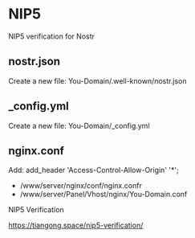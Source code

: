 # NIP5
NIP5 verification for Nostr

## nostr.json
Create a new file: You-Domain/.well-known/nostr.json

## _config.yml
Create a new file: You-Domain/_config.yml

## nginx.conf
Add: add_header 'Access-Control-Allow-Origin' '*';

+ /www/server/nginx/conf/nginx.confr
+ /www/server/Panel/Vhost/nginx/You-Domain.conf

NIP5 Verification

https://tiangong.space/nip5-verification/


